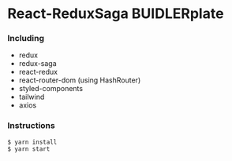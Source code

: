 # React-ReduxSaga BUIDLERplate

### Including

-   redux
-   redux-saga
-   react-redux
-   react-router-dom (using HashRouter)
-   styled-components
-   tailwind
-   axios

### Instructions

```
$ yarn install
$ yarn start

```
